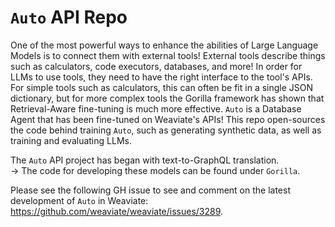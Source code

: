 # `Auto` API Repo

One of the most powerful ways to enhance the abilities of Large Language Models is to connect them with external tools! External tools describe things such as calculators, code executors, databases, and more! In order for LLMs to use tools, they need to have the right interface to the tool's APIs. For simple tools such as calculators, this can often be fit in a single JSON dictionary, but for more complex tools the Gorilla framework has shown that Retrieval-Aware fine-tuning is much more effective. `Auto` is a Database Agent that has been fine-tuned on Weaviate's APIs! This repo open-sources the code behind training `Auto`, such as generating synthetic data, as well as training and evaluating LLMs.

The `Auto` API project has began with text-to-GraphQL translation. <br />
-> The code for developing these models can be found under `Gorilla`.

Please see the following GH issue to see and comment on the latest development of `Auto` in Weaviate: https://github.com/weaviate/weaviate/issues/3289.
